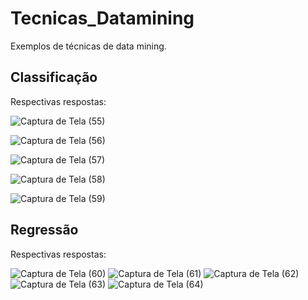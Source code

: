 # Tecnicas_Datamining
Exemplos de técnicas de data mining.

## Classificação
Respectivas respostas: 

![Captura de Tela (55)](https://github.com/GabrielVDantas/Tecnicas_Datamining/assets/133148307/eaaff89e-79f4-4a88-85a2-78d3b7e828b0)

![Captura de Tela (56)](https://github.com/GabrielVDantas/Tecnicas_Datamining/assets/133148307/c517cff1-3efb-4ecd-9614-983510f569d0)

![Captura de Tela (57)](https://github.com/GabrielVDantas/Tecnicas_Datamining/assets/133148307/606e6359-002d-4648-b761-ad53db1bd434)

![Captura de Tela (58)](https://github.com/GabrielVDantas/Tecnicas_Datamining/assets/133148307/a054aaec-a6c0-4f9f-b0ca-cecf7b73216a)

![Captura de Tela (59)](https://github.com/GabrielVDantas/Tecnicas_Datamining/assets/133148307/d1acf487-5d1f-4e49-b7eb-3d6494abd6b7)

## Regressão
Respectivas respostas:


![Captura de Tela (60)](https://github.com/GabrielVDantas/Tecnicas_Datamining/assets/133148307/24f9936a-17a5-4d24-9e0d-b9fcbdd65f5d)
![Captura de Tela (61)](https://github.com/GabrielVDantas/Tecnicas_Datamining/assets/133148307/3bc719c6-8922-42a2-ad03-a3331855a769)
![Captura de Tela (62)](https://github.com/GabrielVDantas/Tecnicas_Datamining/assets/133148307/f1d20449-9f91-433b-8f6c-6bf32c12f61f)
![Captura de Tela (63)](https://github.com/GabrielVDantas/Tecnicas_Datamining/assets/133148307/1022a135-06c4-4cb1-8cb4-e8085c779e02)
![Captura de Tela (64)](https://github.com/GabrielVDantas/Tecnicas_Datamining/assets/133148307/2acb40c7-b26b-423a-a0b5-e8c63d11745e)
